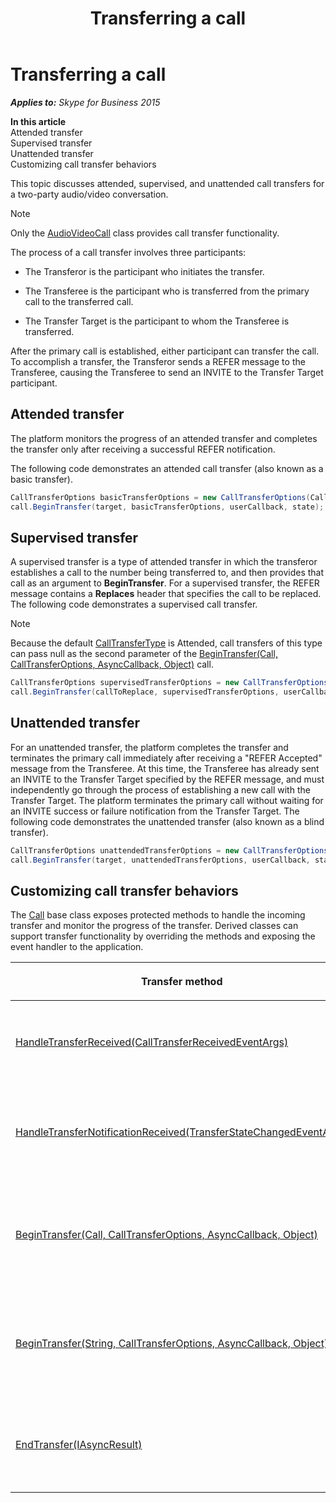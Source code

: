 ﻿---
title: Transferring a call
TOCTitle: Transferring a call
ms:assetid: 0ad597a8-d002-4708-9879-f7335a5f02f5
ms:mtpsurl: https://msdn.microsoft.com/en-us/library/Dn465979(v=office.16)
ms:contentKeyID: 65239932
ms.date: 07/27/2015
mtps_version: v=office.16
dev_langs:
- csharp
---

# Transferring a call


_**Applies to:** Skype for Business 2015_

**In this article**  
Attended transfer  
Supervised transfer  
Unattended transfer  
Customizing call transfer behaviors  

This topic discusses attended, supervised, and unattended call transfers for a two-party audio/video conversation.


> [!NOTE]
> <P>Only the <A href="https://msdn.microsoft.com/en-us/library/hh383901(v=office.16)">AudioVideoCall</A> class provides call transfer functionality.</P>



The process of a call transfer involves three participants:

  - The Transferor is the participant who initiates the transfer.

  - The Transferee is the participant who is transferred from the primary call to the transferred call.

  - The Transfer Target is the participant to whom the Transferee is transferred.

After the primary call is established, either participant can transfer the call. To accomplish a transfer, the Transferor sends a REFER message to the Transferee, causing the Transferee to send an INVITE to the Transfer Target participant.

## Attended transfer

The platform monitors the progress of an attended transfer and completes the transfer only after receiving a successful REFER notification.

The following code demonstrates an attended call transfer (also known as a basic transfer).

``` csharp
CallTransferOptions basicTransferOptions = new CallTransferOptions(CallTransferType.Attended);
call.BeginTransfer(target, basicTransferOptions, userCallback, state);
```

## Supervised transfer

A supervised transfer is a type of attended transfer in which the transferor establishes a call to the number being transferred to, and then provides that call as an argument to **BeginTransfer**. For a supervised transfer, the REFER message contains a **Replaces** header that specifies the call to be replaced. The following code demonstrates a supervised call transfer.


> [!NOTE]
> <P>Because the default <A href="https://msdn.microsoft.com/en-us/library/hh381449(v=office.16)">CallTransferType</A> is Attended, call transfers of this type can pass null as the second parameter of the <A href="https://msdn.microsoft.com/en-us/library/hh385216(v=office.16)">BeginTransfer(Call, CallTransferOptions, AsyncCallback, Object)</A> call.</P>



``` csharp
CallTransferOptions supervisedTransferOptions = new CallTransferOptions(CallTransferType.Attended);
call.BeginTransfer(callToReplace, supervisedTransferOptions, userCallback, state);
```

## Unattended transfer

For an unattended transfer, the platform completes the transfer and terminates the primary call immediately after receiving a "REFER Accepted" message from the Transferee. At this time, the Transferee has already sent an INVITE to the Transfer Target specified by the REFER message, and must independently go through the process of establishing a new call with the Transfer Target. The platform terminates the primary call without waiting for an INVITE success or failure notification from the Transfer Target. The following code demonstrates the unattended transfer (also known as a blind transfer).

``` csharp
CallTransferOptions unattendedTransferOptions = new CallTransferOptions(CallTransferType.UnAttended);
call.BeginTransfer(target, unattendedTransferOptions, userCallback, state);
```

## Customizing call transfer behaviors

The [Call](https://msdn.microsoft.com/en-us/library/hh384235\(v=office.16\)) base class exposes protected methods to handle the incoming transfer and monitor the progress of the transfer. Derived classes can support transfer functionality by overriding the methods and exposing the event handler to the application.

<table>
<colgroup>
<col style="width: 50%" />
<col style="width: 50%" />
</colgroup>
<thead>
<tr class="header">
<th><p>Transfer method</p></th>
<th><p>Description</p></th>
</tr>
</thead>
<tbody>
<tr class="odd">
<td><p><a href="https://msdn.microsoft.com/en-us/library/hh381395(v=office.16)">HandleTransferReceived(CallTransferReceivedEventArgs)</a></p></td>
<td><p>Handles a transfer received event in a class derived from the <strong>Call</strong> class.</p>
<p>protected abstract void HandleTransferReceived(CallTransferReceivedData e)</p></td>
</tr>
<tr class="even">
<td><p><a href="https://msdn.microsoft.com/en-us/library/hh366035(v=office.16)">HandleTransferNotificationReceived(TransferStateChangedEventArgs)</a></p></td>
<td><p>Handles a transfer notification received event in a class derived from the <strong>Call</strong> class.</p>
<p>protected abstract void HandleTransferNotification(ReferStateChangedEventArgs e)</p></td>
</tr>
<tr class="odd">
<td><p><a href="https://msdn.microsoft.com/en-us/library/hh385216(v=office.16)">BeginTransfer(Call, CallTransferOptions, AsyncCallback, Object)</a></p></td>
<td><p>Initiates a transfer request to the remote participant of the current call to replace an existing call in Attended mode.</p>
<p>protected IAsyncResult BeginTransfer(Call callToReplace, CallTransferOptions callTransferOptions, AsyncCallback userCallback, object state)</p></td>
</tr>
<tr class="even">
<td><p><a href="https://msdn.microsoft.com/en-us/library/hh365622(v=office.16)">BeginTransfer(String, CallTransferOptions, AsyncCallback, Object)</a></p></td>
<td><p>Initiates a transfer request to the remote participant to transfer the given transfer target in Attended or Unattended mode.</p>
<p>protected IAsyncResult BeginTransfer(string targetUri, CallTransferOptions callTransferOptions, AsyncCallback userCallback, object state)</p></td>
</tr>
<tr class="odd">
<td><p><a href="https://msdn.microsoft.com/en-us/library/hh382131(v=office.16)">EndTransfer(IAsyncResult)</a></p></td>
<td><p>Determines whether the corresponding transfer operation completed successfully.</p>
<p>This method waits if the operation has not yet completed.</p>
<p>CallMessageData EndTransfer(IAsyncResult)</p></td>
</tr>
</tbody>
</table>

